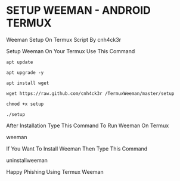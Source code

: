 # SETUP WEEMAN - ANDROID TERMUX
Weeman Setup On Termux Script By cnh4ck3r 

Setup Weeman On Your Termux Use This Command

```
apt update
```
```
apt upgrade -y
```
```
apt install wget
```
```
wget https://raw.github.com/cnh4ck3r /TermuxWeeman/master/setup
```
```
chmod +x setup
```
```
./setup
```

After Installation Type This Command To Run Weeman On Termux

weeman

If You Want To Install Weeman Then Type This Command

uninstallweeman

Happy Phishing Using Termux Weeman


